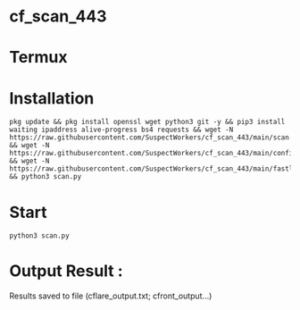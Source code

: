# cf_scan_443

# Termux 
  # Installation 
  ```
  pkg update && pkg install openssl wget python3 git -y && pip3 install waiting ipaddress alive-progress bs4 requests && wget -N https://raw.githubusercontent.com/SuspectWorkers/cf_scan_443/main/scan.py && wget -N https://raw.githubusercontent.com/SuspectWorkers/cf_scan_443/main/config.py && wget -N https://raw.githubusercontent.com/SuspectWorkers/cf_scan_443/main/fastly_ranges.txt && python3 scan.py
  ```

  # Start
  ```
  python3 scan.py
  ```

  # Output Result :
  Results saved to file (cflare_output.txt; cfront_output...)
